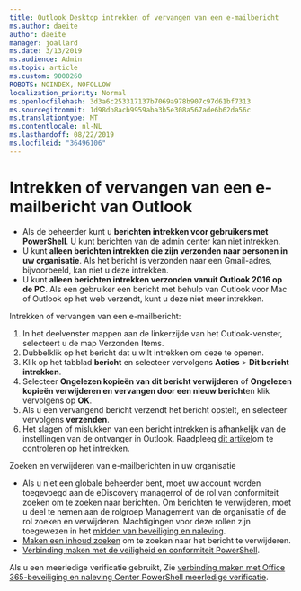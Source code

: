 ```yaml
---
title: Outlook Desktop intrekken of vervangen van een e-mailbericht
ms.author: daeite
author: daeite
manager: joallard
ms.date: 3/13/2019
ms.audience: Admin
ms.topic: article
ms.custom: 9000260
ROBOTS: NOINDEX, NOFOLLOW
localization_priority: Normal
ms.openlocfilehash: 3d3a6c253317137b7069a978b907c97d61bf7313
ms.sourcegitcommit: 1d98db8acb9959aba3b5e308a567ade6b62da56c
ms.translationtype: MT
ms.contentlocale: nl-NL
ms.lasthandoff: 08/22/2019
ms.locfileid: "36496106"
---
```

# <a name="recall-or-replace-an-outlook-email-message"></a>Intrekken of vervangen van een e-mailbericht van Outlook

- Als de beheerder kunt u **berichten intrekken voor gebruikers met PowerShell**. U kunt berichten van de admin center kan niet intrekken.
- U kunt **alleen berichten intrekken die zijn verzonden naar personen in uw organisatie**. Als het bericht is verzonden naar een Gmail-adres, bijvoorbeeld, kan niet u deze intrekken.
- U kunt **alleen berichten intrekken verzonden vanuit Outlook 2016 op de PC**. Als een gebruiker een bericht met behulp van Outlook voor Mac of Outlook op het web verzendt, kunt u deze niet meer intrekken.

Intrekken of vervangen van een e-mailbericht:

1. In het deelvenster mappen aan de linkerzijde van het Outlook-venster, selecteert u de map Verzonden Items.
1. Dubbelklik op het bericht dat u wilt intrekken om deze te openen.
1. Klik op het tabblad **bericht** en selecteer vervolgens **Acties** > **Dit bericht intrekken**.
1. Selecteer **Ongelezen kopieën van dit bericht verwijderen** of **Ongelezen kopieën verwijderen en vervangen door een nieuw bericht**en klik vervolgens op **OK**.
1. Als u een vervangend bericht verzendt het bericht opstelt, en selecteer vervolgens **verzenden**.
1. Het slagen of mislukken van een bericht intrekken is afhankelijk van de instellingen van de ontvanger in Outlook. Raadpleeg [dit artikel](https://support.office.com/article/35027f88-d655-4554-b4f8-6c0729a723a0)om te controleren op het intrekken.

Zoeken en verwijderen van e-mailberichten in uw organisatie

- Als u niet een globale beheerder bent, moet uw account worden toegevoegd aan de eDiscovery managerrol of de rol van conformiteit zoeken om te zoeken naar berichten. Om berichten te verwijderen, moet u deel te nemen aan de rolgroep Management van de organisatie of de rol zoeken en verwijderen. Machtigingen voor deze rollen zijn toegewezen in het [midden van beveiliging en naleving](https://go.microsoft.com/fwlink/?linkid=2083731).
- [Maken een inhoud zoeken](https://docs.microsoft.com/office365/securitycompliance/content-search) om te zoeken naar het bericht te verwijderen.
- [Verbinding maken met de veiligheid en conformiteit PowerShell](https://docs.microsoft.com/powershell/exchange/office-365-scc/connect-to-scc-powershell/connect-to-scc-powershell?view=exchange-ps).

Als u een meerledige verificatie gebruikt, Zie [verbinding maken met Office 365-beveiliging en naleving Center PowerShell meerledige verificatie](https://docs.microsoft.com/powershell/exchange/office-365-scc/connect-to-scc-powershell/mfa-connect-to-scc-powershell?view=exchange-ps).